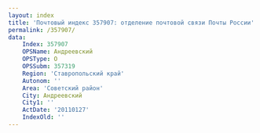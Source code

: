 ```yaml
---
layout: index
title: 'Почтовый индекс 357907: отделение почтовой связи Почты России'
permalink: /357907/
data:
    Index: 357907
    OPSName: Андреевский
    OPSType: О
    OPSSubm: 357319
    Region: 'Ставропольский край'
    Autonom: ''
    Area: 'Советский район'
    City: Андреевский
    City1: ''
    ActDate: '20110127'
    IndexOld: ''
---
```

